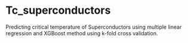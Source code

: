 # Tc_superconductors
Predicting critical temperature of Superconductors using multiple linear regression and XGBoost method using k-fold cross validation.

